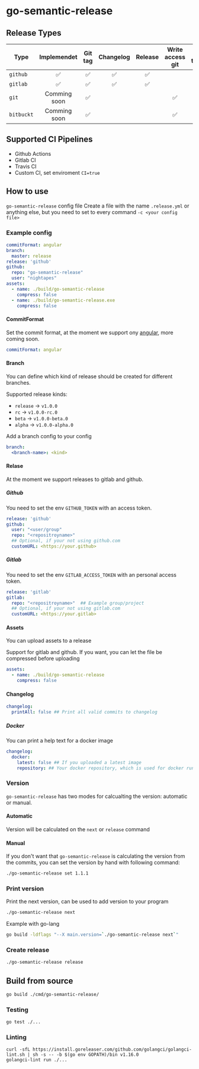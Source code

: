 # go-semantic-release

## Release Types

| Type       |    Implemendet     |      Git tag       |     Changelog      |      Release       |  Write access git  |     Api token      |
| ---------- | :----------------: | :----------------: | :----------------: | :----------------: | :----------------: | :----------------: |
| `github`   | :white_check_mark: | :white_check_mark: | :white_check_mark: | :white_check_mark: |                    | :white_check_mark: |
| `gitlab`   | :white_check_mark: | :white_check_mark: | :white_check_mark: | :white_check_mark: |                    | :white_check_mark: |
| `git`      |    Comming soon    | :white_check_mark: |                    |                    | :white_check_mark: |                    |
| `bitbuckt` |    Comming soon    | :white_check_mark: |                    |                    | :white_check_mark: |                    |


## Supported CI Pipelines

* Github Actions
* Gitlab CI
* Travis CI
* Custom CI, set enviroment `CI=true`

## How to use

`go-semantic-release` config file 
Create a file with the name `.release.yml` or anything else, but you need to set to every command `-c <your config file>`

### Example config

```yml
commitFormat: angular
branch:
  master: release
release: 'github'
github:
  repo: "go-semantic-release"
  user: "nightapes"
assets:
  - name: ./build/go-semantic-release
    compress: false
  - name: ./build/go-semantic-release.exe
    compress: false
```

#### CommitFormat

Set the commit format, at the moment we support ony [angular](https://github.com/angular/angular/blob/master/CONTRIBUTING.md#commit-message-format), more coming soon.

```yml
commitFormat: angular
```

#### Branch

You can define which kind of release should be created for different branches. 

Supported release kinds: 

* `release` -> `v1.0.0`
* `rc` -> `v1.0.0-rc.0`
* `beta` -> `v1.0.0-beta.0`
* `alpha` -> `v1.0.0-alpha.0`

Add a branch config to your config

```yml
branch:
  <branch-name>: <kind>
```

#### Relase

At the moment we support releases to gitlab and github.

##### Github 

You need to set the env `GITHUB_TOKEN` with an access token.

```yml
release: 'github'
github:
  user: "<user/group"
  repo: "<repositroyname>"
  ## Optional, if your not using github.com
  customURL: <https://your.github>
```

##### Gitlab 

You need to set the env `GITLAB_ACCESS_TOKEN` with an personal access token.


```yml
release: 'gitlab'
gitlab:
  repo: "<repositroyname>"  ## Example group/project
  ## Optional, if your not using gitlab.com
  customURL: <https://your.gitlab>
```

#### Assets

You can upload assets to a release

Support for gitlab and github.
If you want, you can let the file be compressed before uploading 

```yml
assets:
  - name: ./build/go-semantic-release
    compress: false
```

#### Changelog

```yml
changelog:
  printAll: false ## Print all valid commits to changelog
```

##### Docker 

You can print a help text for a docker image

```yml
changelog:
  docker: 
    latest: false ## If you uploaded a latest image
    repository: ## Your docker repository, which is used for docker run
```

### Version

`go-semantic-release` has two modes for calcualting the version: automatic or manual.

#### Automatic

Version will be calculated on the `next` or `release` command

#### Manual

If you don't want that `go-semantic-release` is calculating the version from the commits, you can set the version by hand with
following command:

```bash
./go-semantic-release set 1.1.1
```

### Print version

Print the next version, can be used to add version to your program

```bash
./go-semantic-release next
```
Example with go-lang

```bash
go build -ldflags "--X main.version=`./go-semantic-release next`"
```

### Create release 

```bash
./go-semantic-release release 
```



## Build from source

```bash
go build ./cmd/go-semantic-release/
```

### Testing

```bash
go test ./... 
```

### Linting

```
curl -sfL https://install.goreleaser.com/github.com/golangci/golangci-lint.sh | sh -s -- -b $(go env GOPATH)/bin v1.16.0
golangci-lint run ./...
```